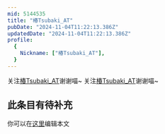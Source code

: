 ```yaml
---
mid: 5144535
title: "椿Tsubaki_AT"
pubDate: "2024-11-04T11:22:13.386Z"
updatedDate: "2024-11-04T11:22:13.386Z"
profile:
  {
    Nickname: ["椿Tsubaki_AT"],
  }
---
```


关注[椿Tsubaki_AT](https://space.bilibili.com/5144535)谢谢喵~ 关注[椿Tsubaki_AT](https://space.bilibili.com/5144535)谢谢喵~

## 此条目有待补充
你可以在[这里](https://github.com/Yuhanawa/VTuber.ICU/edit/master/src/content/v/椿Tsubaki_AT/index.md)编辑本文

